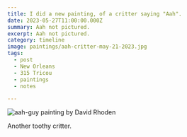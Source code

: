 ```yaml
---
title: I did a new painting, of a critter saying "Aah".
date: 2023-05-27T11:00:00.000Z
summary: Aah not pictured.
excerpt: Aah not pictured.
category: timeline
image: paintings/aah-critter-may-21-2023.jpg
tags:
  - post 
  - New Orleans
  - 315 Tricou
  - paintings
  - notes

---
```


![aah-guy painting by David Rhoden](/static/img/paintings/aah-critter-may-21-2023.jpg "aah-guy painting by David Rhoden")

Another toothy critter.
